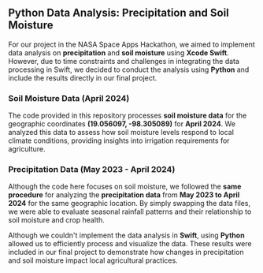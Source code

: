 ## Python Data Analysis: Precipitation and Soil Moisture

For our project in the NASA Space Apps Hackathon, we aimed to implement data analysis on **precipitation** and **soil moisture** using **Xcode Swift**. However, due to time constraints and challenges in integrating the data processing in Swift, we decided to conduct the analysis using **Python** and include the results directly in our final project.

### Soil Moisture Data (April 2024)
The code provided in this repository processes **soil moisture data** for the geographic coordinates **(19.056097, -98.305089)** for **April 2024**. We analyzed this data to assess how soil moisture levels respond to local climate conditions, providing insights into irrigation requirements for agriculture.

### Precipitation Data (May 2023 - April 2024)
Although the code here focuses on soil moisture, we followed the **same procedure** for analyzing the **precipitation data** from **May 2023 to April 2024** for the same geographic location. By simply swapping the data files, we were able to evaluate seasonal rainfall patterns and their relationship to soil moisture and crop health.

Although we couldn't implement the data analysis in **Swift**, using **Python** allowed us to efficiently process and visualize the data. These results were included in our final project to demonstrate how changes in precipitation and soil moisture impact local agricultural practices.

